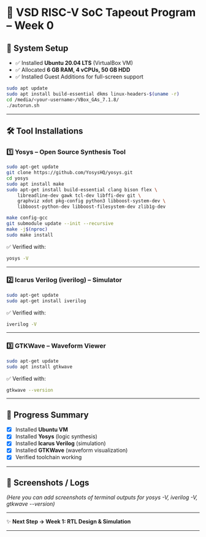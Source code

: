 # 🚀 VSD RISC-V SoC Tapeout Program – Week 0

## 📌 System Setup

* ✅ Installed **Ubuntu 20.04 LTS** (VirtualBox VM)
* ✅ Allocated **6 GB RAM, 4 vCPUs, 50 GB HDD**
* ✅ Installed Guest Additions for full-screen support

```bash
sudo apt update
sudo apt install build-essential dkms linux-headers-$(uname -r)
cd /media/<your-username>/VBox_GAs_7.1.8/
./autorun.sh
```

---

## 🛠️ Tool Installations

### 1️⃣ Yosys – Open Source Synthesis Tool

```bash
sudo apt-get update
git clone https://github.com/YosysHQ/yosys.git
cd yosys
sudo apt install make
sudo apt-get install build-essential clang bison flex \
    libreadline-dev gawk tcl-dev libffi-dev git \
    graphviz xdot pkg-config python3 libboost-system-dev \
    libboost-python-dev libboost-filesystem-dev zlib1g-dev

make config-gcc
git submodule update --init --recursive
make -j$(nproc)
sudo make install
```

✅ Verified with:

```bash
yosys -V
```

---

### 2️⃣ Icarus Verilog (iverilog) – Simulator

```bash
sudo apt-get update
sudo apt-get install iverilog
```

✅ Verified with:

```bash
iverilog -V
```

---

### 3️⃣ GTKWave – Waveform Viewer

```bash
sudo apt-get update
sudo apt install gtkwave
```

✅ Verified with:

```bash
gtkwave --version
```

---

## 📂 Progress Summary

* [x] Installed **Ubuntu VM**
* [x] Installed **Yosys** (logic synthesis)
* [x] Installed **Icarus Verilog** (simulation)
* [x] Installed **GTKWave** (waveform visualization)
* [x] Verified toolchain working

---

## 📸 Screenshots / Logs

*(Here you can add screenshots of terminal outputs for yosys -V, iverilog -V, gtkwave --version)*

---

✨ **Next Step → Week 1: RTL Design & Simulation**

---
